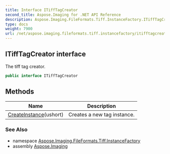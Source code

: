 ```yaml
---
title: Interface ITiffTagCreator
second_title: Aspose.Imaging for .NET API Reference
description: Aspose.Imaging.FileFormats.Tiff.InstanceFactory.ITiffTagCreator interface. The tiff tag creator
type: docs
weight: 7900
url: /net/aspose.imaging.fileformats.tiff.instancefactory/itifftagcreator/
---
```

## ITiffTagCreator interface

The tiff tag creator.

```csharp
public interface ITiffTagCreator
```

## Methods

| Name | Description |
| --- | --- |
| [CreateInstance](../../aspose.imaging.fileformats.tiff.instancefactory/itifftagcreator/createinstance/)(ushort) | Creates a new tag instance. |

### See Also

* namespace [Aspose.Imaging.FileFormats.Tiff.InstanceFactory](../../aspose.imaging.fileformats.tiff.instancefactory/)
* assembly [Aspose.Imaging](../../)


